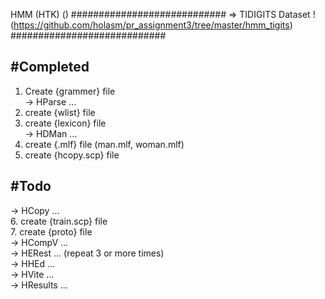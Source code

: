 HMM (HTK) ()
############################
=> TIDIGITS Dataset !(https://github.com/holasm/pr_assignment3/tree/master/hmm_tigits)
############################

#Completed
----------------------------
1. Create {grammer} file  
-> HParse ...  
2. create {wlist} file  
3. create {lexicon} file  
-> HDMan ...
4. create {.mlf} file (man.mlf, woman.mlf)  
5. create {hcopy.scp} file   


#Todo
----------------------------
-> HCopy ...  
6. create {train.scp} file  
7. create {proto} file  
-> HCompV ...  
-> HERest ... (repeat 3 or more times)  
-> HHEd ...  
-> HVite ...  
-> HResults ...  

